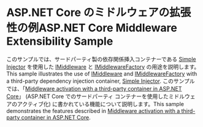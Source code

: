 # <a name="aspnet-core-middleware-extensibility-sample"></a><span data-ttu-id="d5bc0-101">ASP.NET Core のミドルウェアの拡張性の例</span><span class="sxs-lookup"><span data-stu-id="d5bc0-101">ASP.NET Core Middleware Extensibility Sample</span></span>

<span data-ttu-id="d5bc0-102">このサンプルでは、サードパーティ製の依存関係挿入コンテナーである [Simple Injector](https://simpleinjector.org) を使用した [IMiddleware](https://docs.microsoft.com/dotnet/api/microsoft.aspnetcore.http.imiddleware) と [IMiddlewareFactory](https://docs.microsoft.com/dotnet/api/microsoft.aspnetcore.http.imiddlewarefactory) の用途を説明します。</span><span class="sxs-lookup"><span data-stu-id="d5bc0-102">This sample illustrates the use of [IMiddleware](https://docs.microsoft.com/dotnet/api/microsoft.aspnetcore.http.imiddleware) and [IMiddlewareFactory](https://docs.microsoft.com/dotnet/api/microsoft.aspnetcore.http.imiddlewarefactory) with a third-party dependency injection container, [Simple Injector](https://simpleinjector.org).</span></span> <span data-ttu-id="d5bc0-103">このサンプルでは、「[Middleware activation with a third-party container in ASP.NET Core](https://docs.microsoft.com/aspnet/core/fundamentals/middleware/extensibility-third-party-container)」 (ASP.NET Core でのサードパーティ コンテナーを使用したミドルウェアのアクティブ化) に書かれている機能について説明します。</span><span class="sxs-lookup"><span data-stu-id="d5bc0-103">This sample demonstrates the features described in [Middleware activation with a third-party container in ASP.NET Core](https://docs.microsoft.com/aspnet/core/fundamentals/middleware/extensibility-third-party-container).</span></span>

